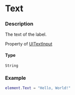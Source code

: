 # Text
### Description
The text of the label.

Property of [UITextInput](/classes/UITextInput/)

#### Type
`String`

### Example
```lua
element.Text = "Hello, World!"
```
